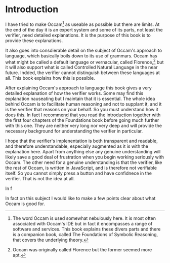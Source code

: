 # Introduction

I have tried to make Occam[^1] as useable as possible but there are limits.
At the end of the day it is an expert system and some of its parts, not least the verifier, need detailed explanations.
It is the purpose of this book is to provide these explanations.

It also goes into consdierable detail on the subject of Occam's approach to language, which basically boils down to its use of grammars.
Occam has what might be called a default language or vernacular, called Florence,[^2] but it will also support what is called Controlled Natural Language in the near future.
Indded, the verifier cannot distinguish between these languages at all.
This book explains how this is possible.

After explaining Occam's approach to language this book gives a very detailed explanation of how the verifier works.
Some may find this explanation nauseating but I maintain that it is essential.
The whole idea behind Occam is to facilitate human reasoning and not to supplant it, and it is the verifier that reasons on your behalf.
So you must understand how it does this.
In fact I recommend that you read the introduction together with the first four chapters of the Foundations book before going much further with this one.
They are neither very long nor very deep and will provide the necessary background for understanding the verifier in particular.

I hope that the verifier's implenentation is both transparent and readable, and therefore understandable, especially augmented as it is with the explanation here.
Apart from anything else any genuine understanding will likely save a good deal of frustration when you begin working seriously with Occam.
The other need for a genuine understanding is that the verifier, like the rest of Occam, is written in JavaScript, and is therefore not verifiable itself.
So you cannot simply press a button and have confidnece in the verifier.
That is not the idea at all.

In f


In fact on this subject I would like to make a few points clear about what Occam is good for.

[^1]: The word Occam is used somewhat nebulously here.
It is most often associated with Occam's IDE but in fact it encompasses a range of software and services.
This book explains these divers parts and there is a companion book, called The Foundations of Symbolic Reasoning, that covers the underlying theory.
[^2]: Occam was originally called Florence but the former seemed more apt.
